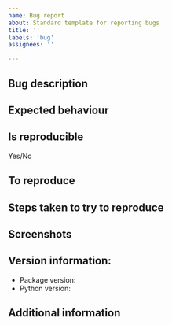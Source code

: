 ```yaml
---
name: Bug report
about: Standard template for reporting bugs
title: ''
labels: 'bug'
assignees: ''

---
```


## Bug description
<!-- A clear and concise description of the bug. -->

## Expected behaviour
<!-- A clear and concise description of what you expected to happen. -->

## Is reproducible
Yes/No

## To reproduce
<!--  Provide the exact steps to reproduce the behaviour-->

## Steps taken to try to reproduce
<!-- Share what you've tried, but didn't solve the issue -->

## Screenshots
<!-- If applicable, add screenshots to help explain your problem. -->

## Version information:
- Package version:
- Python version:

## Additional information
<!-- Any other information and context that can help with resolving the bug faster. -->
